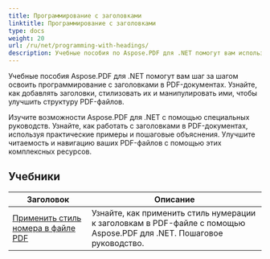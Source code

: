 ```yaml
---
title: Программирование с заголовками
linktitle: Программирование с заголовками
type: docs
weight: 20
url: /ru/net/programming-with-headings/
description: Учебные пособия по Aspose.PDF для .NET помогут вам использовать заголовки для улучшения структуры ваших PDF-документов.
---
```

Учебные пособия Aspose.PDF для .NET помогут вам шаг за шагом освоить программирование с заголовками в PDF-документах. Узнайте, как добавлять заголовки, стилизовать их и манипулировать ими, чтобы улучшить структуру PDF-файлов.

Изучите возможности Aspose.PDF для .NET с помощью специальных руководств. Узнайте, как работать с заголовками в PDF-документах, используя практические примеры и пошаговые объяснения. Улучшите читаемость и навигацию ваших PDF-файлов с помощью этих комплексных ресурсов.

## Учебники
| Заголовок | Описание |
| --- | --- | 
| [Применить стиль номера в файле PDF](./apply-number-style/) | Узнайте, как применить стиль нумерации к заголовкам в PDF-файле с помощью Aspose.PDF для .NET. Пошаговое руководство. |   